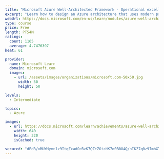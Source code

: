 ```yaml
---
title: "Microsoft Azure Well-Architected Framework - Operational excellence"
excerpt: "Learn how to design an Azure architecture that uses modern practices and gives you full visibility into what's happening in your environment."
webUrl: https://docs.microsoft.com/en-us/learn/modules/azure-well-architected-operational-excellence/
type: course
price: Free
length: PT54M
ratings:
  count: 1165
  average: 4.7476397
heat: 61

provider:
  name: Microsoft Learn
  domain: microsoft.com
  images:
    - url: /assets/images/organizations/microsoft.com-50x50.jpg
      width: 50
      height: 50

levels:
  - Intermediate

topics:
  - Azure

images:
  - url: https://docs.microsoft.com/learn/achievements/azure-well-architected-operational-excellence-social.png
    width: 640
    height: 320
    isCached: true

secured: "dPdR/xMUWHymnlz9ItqZxadOeBvK7QZ+ZOtcHK7o0B0O4Q/nIKZ7q0z9ImhXT+72S+j0qwYtHyYDVqvV55zqvW1w5NyQtbJ3HKbB4cUVkx+Luly/n/qtGLqZ5yXbpl03kZVYLfuUFXUklHwSPf+Hoz76A3oaSsd+pvBG9g/p4Higd5ROu5eI4kmx3Hb/5F3cL1fkH+pxlP3UuzykWekmtf6rE9ZSvgRSDDV6o9ghBV55hvl99TW3iiZeFDmKZmusf/BcQgXReGBwstLwMYlcv7lKNvcj8KioLHRR0bGTXh9Ugnfdwlrie9E2JkYilz0FQb0IRxsZ8bwYjlzZnopg6YNJ8MSzoJXMQYUBeIiBoqtowJAUIWwOwLtoSnKGLA+W+F5mIt/ESECKr79AzcI7quaOvSqQMZNK36rIMllOw8w=;eXTVDL3u8Rll6Qi2M+ThBw=="
---
```


